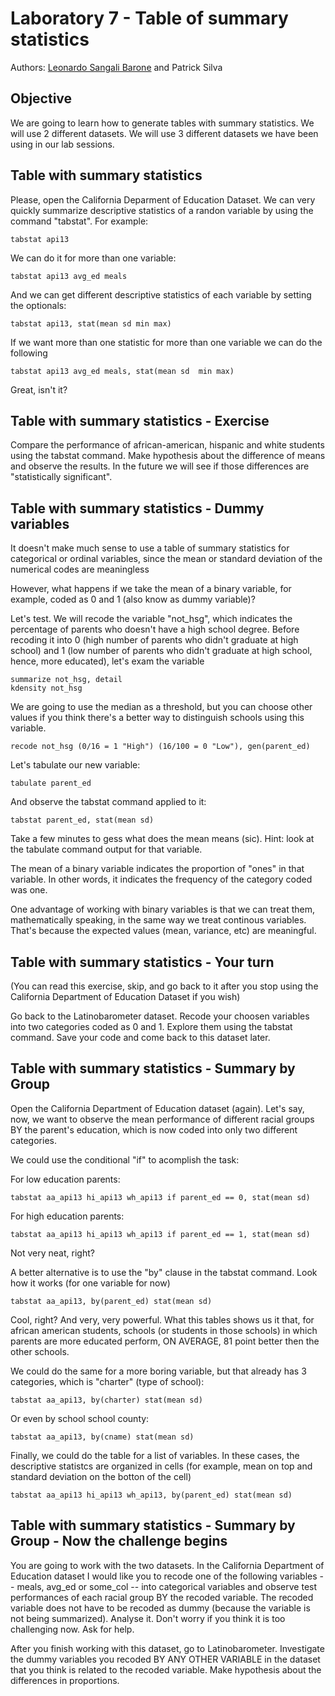 # Laboratory 7 - Table of summary statistics

Authors: [Leonardo Sangali Barone](leonardo.barone@usp.br) and Patrick Silva

## Objective

We are going to learn how to generate tables with summary statistics. We will use 2 different datasets. We will use 3 different datasets we have been using in our lab sessions.

## Table with summary statistics

Please, open the California Deparment of Education Dataset. We can very quickly summarize descriptive statistics of a randon variable
by using the command "tabstat". For example:

```
tabstat api13
```

We can do it for more than one variable:

```
tabstat api13 avg_ed meals
```

And we can get different descriptive statistics of each variable by setting the optionals:

```
tabstat api13, stat(mean sd min max)
```

If we want more than one statistic for more than one variable we can do the following

```
tabstat api13 avg_ed meals, stat(mean sd  min max)
```

Great, isn't it?

## Table with summary statistics - Exercise

Compare the performance of african-american, hispanic and white students using the tabstat command. Make hypothesis about the difference of means and observe the results. In the future we will see if those differences are "statistically significant".

## Table with summary statistics - Dummy variables

It doesn't make much sense to use a table of summary statistics for categorical or ordinal variables, since the mean or standard deviation of the numerical codes are meaningless

However, what happens if we take the mean of a binary variable, for example, coded as 0 and 1 (also know as dummy variable)?

Let's test. We will recode the variable "not_hsg", which indicates the percentage of parents who doesn't have a high school degree. Before recoding it into 0 (high number of parents who didn't graduate at high school) and 1 (low number of parents who didn't graduate at high school, hence, more educated), let's exam the variable

```
summarize not_hsg, detail
kdensity not_hsg
```

We are going to use the median as a threshold, but you can choose other values if you think there's a better way to distinguish schools using this variable.

```
recode not_hsg (0/16 = 1 "High") (16/100 = 0 "Low"), gen(parent_ed)
```

Let's tabulate our new variable:

```
tabulate parent_ed 
```

And observe the tabstat command applied to it:

```
tabstat parent_ed, stat(mean sd)
```

Take a few minutes to gess what does the mean means (sic). Hint: look at the tabulate command output for that variable.

The mean of a binary variable indicates the proportion of "ones" in that variable. In other words, it indicates the frequency of the category coded was one.

One advantage of working with binary variables is that we can treat them, mathematically speaking, in the same way we treat continous variables. That's because the expected values (mean, variance, etc) are meaningful.

## Table with summary statistics - Your turn

(You can read this exercise, skip, and go back to it after you stop using the California Department of Education Dataset if you wish)

Go back to the Latinobarometer dataset. Recode your choosen variables into two categories coded as 0 and 1. Explore them using the tabstat command. Save your code and come back to this dataset later.

## Table with summary statistics - Summary by Group

Open the California Department of Education dataset (again). Let's say, now, we want to observe the mean performance of different racial groups BY the parent's education, which is now coded into only two different categories.

We could use the conditional "if" to acomplish the task:

For low education parents:

```
tabstat aa_api13 hi_api13 wh_api13 if parent_ed == 0, stat(mean sd)
```

For high education parents: 

```
tabstat aa_api13 hi_api13 wh_api13 if parent_ed == 1, stat(mean sd)
```

Not very neat, right?

A better alternative is to use the "by" clause in the tabstat command. Look how it works (for one variable for now)

```
tabstat aa_api13, by(parent_ed) stat(mean sd)
```

Cool, right? And very, very powerful. What this tables shows us it that, for african american students, schools (or students in those schools) in which parents are more educated perform, ON AVERAGE, 81 point better then the other schools.

We could do the same for a more boring variable, but that already has 3 categories, which is "charter" (type of school):

```
tabstat aa_api13, by(charter) stat(mean sd)
```

Or even by school school county:

```
tabstat aa_api13, by(cname) stat(mean sd)
```

Finally, we could do the table for a list of variables. In these cases, the descriptive statistcs are organized in cells (for example, mean on top and standard deviation on the botton of the cell)

```
tabstat aa_api13 hi_api13 wh_api13, by(parent_ed) stat(mean sd)
```

## Table with summary statistics - Summary by Group - Now the challenge begins

You are going to work with the two datasets. In the California Department of Education dataset I would like you to recode one of the following variables -- meals, avg_ed or some_col -- into categorical variables and observe test performances of each racial group BY the recoded variable. The recoded variable does not have to be recoded as dummy (because the variable is not being
summarized). Analyse it. Don't worry if you think it is too challenging now. Ask for help.

After you finish working with this dataset, go to Latinobarometer. Investigate the dummy variables you recoded BY ANY OTHER VARIABLE in the dataset that you think is related to the recoded variable. Make hypothesis about the differences in proportions.
